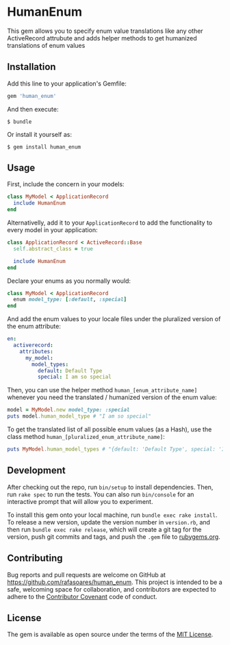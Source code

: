# HumanEnum

This gem allows you to specify enum value translations like any other ActiveRecord attrubute and adds helper methods to get humanized translations of enum values

## Installation

Add this line to your application's Gemfile:

```ruby
gem 'human_enum'
```

And then execute:

    $ bundle

Or install it yourself as:

    $ gem install human_enum

## Usage

First, include the concern in your models:

```ruby
class MyModel < ApplicationRecord
  include HumanEnum
end
```

Alternativelly, add it to your `ApplicationRecord` to add the functionality to every model in your application:

```ruby
class ApplicationRecord < ActiveRecord::Base
  self.abstract_class = true

  include HumanEnum
end
```

Declare your enums as you normally would:

```ruby
class MyModel < ApplicationRecord
  enum model_type: [:default, :special]
end
```

And add the enum values to your locale files under the pluralized version of the enum attribute:

```yaml
en:
  activerecord:
    attributes:
      my_model:
        model_types:
          default: Default Type
          special: I am so special
```

Then, you can use the helper method `human_[enum_attribute_name]` whenever you need the translated / humanized version of the enum value:

```ruby
model = MyModel.new model_type: :special
puts model.human_model_type # "I am so special"
```

To get the translated list of all possible enum values (as a Hash), use the class method `human_[pluralized_enum_attribute_name]`:

```ruby
puts MyModel.human_model_types # "{default: 'Default Type', special: 'I am so special'}"
```

## Development

After checking out the repo, run `bin/setup` to install dependencies. Then, run `rake spec` to run the tests. You can also run `bin/console` for an interactive prompt that will allow you to experiment.

To install this gem onto your local machine, run `bundle exec rake install`. To release a new version, update the version number in `version.rb`, and then run `bundle exec rake release`, which will create a git tag for the version, push git commits and tags, and push the `.gem` file to [rubygems.org](https://rubygems.org).

## Contributing

Bug reports and pull requests are welcome on GitHub at https://github.com/rafasoares/human_enum. This project is intended to be a safe, welcoming space for collaboration, and contributors are expected to adhere to the [Contributor Covenant](http://contributor-covenant.org) code of conduct.


## License

The gem is available as open source under the terms of the [MIT License](http://opensource.org/licenses/MIT).


